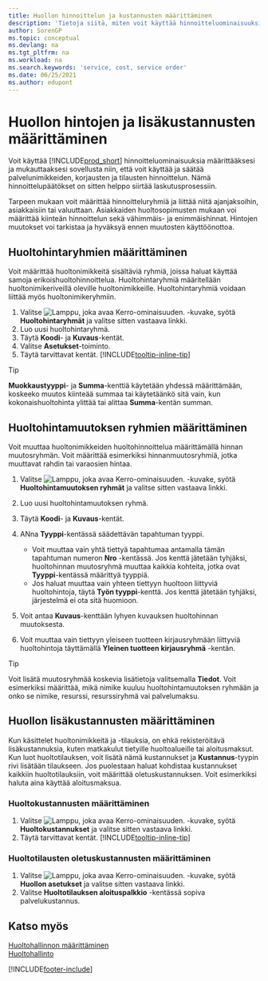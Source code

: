 ```yaml
---
title: Huollon hinnoittelun ja kustannusten määrittäminen
description: 'Tietoja siitä, miten voit käyttää hinnoitteluominaisuuksia määrittääksesi ja mukauttaaksesi sovellusta niin, että voit käyttää ja säätää huoltonimikkeiden, korjausten ja tilausten hinnoittelun.'
author: SorenGP
ms.topic: conceptual
ms.devlang: na
ms.tgt_pltfrm: na
ms.workload: na
ms.search.keywords: 'service, cost, service order'
ms.date: 06/25/2021
ms.author: edupont
---
```


# Huollon hintojen ja lisäkustannusten määrittäminen
Voit käyttää [!INCLUDE[prod_short](includes/prod_short.md)] hinnoitteluominaisuuksia määrittääksesi ja mukauttaaksesi sovellusta niin, että voit käyttää ja säätää palvelunimikkeiden, korjausten ja tilausten hinnoittelun. Nämä hinnoittelupäätökset on sitten helppo siirtää laskutusprosessiin.  
  
Tarpeen mukaan voit määrittää hinnoitteluryhmiä ja liittää niitä ajanjaksoihin, asiakkaisiin tai valuuttaan. Asiakkaiden huoltosopimusten mukaan voi määrittää kiinteän hinnoittelun sekä vähimmäis- ja enimmäishinnat. Hintojen muutokset voi tarkistaa ja hyväksyä ennen muutosten käyttöönottoa.  

## Huoltohintaryhmien määrittäminen
Voit määrittää huoltonimikkeitä sisältäviä ryhmiä, joissa haluat käyttää samoja erikoishuoltohinnoittelua. Huoltohintaryhmiä määritellään huoltonimikeriveillä oleville huoltonimikkeille. Huoltohintaryhmiä voidaan liittää myös huoltonimikeryhmiin.  

1. Valitse ![Lamppu, joka avaa Kerro-ominaisuuden.](media/ui-search/search_small.png "Kerro, mitä haluat tehdä") -kuvake, syötä **Huoltohintaryhmät** ja valitse sitten vastaava linkki.  
2. Luo uusi huoltohintaryhmä.  
3. Täytä **Koodi**- ja **Kuvaus**-kentät.  
4. Valitse **Asetukset**-toiminto.  
2. Täytä tarvittavat kentät. [!INCLUDE[tooltip-inline-tip](includes/tooltip-inline-tip_md.md)]  

 > [!Tip]
 > **Muokkaustyyppi**- ja **Summa**-kenttiä käytetään yhdessä määrittämään, koskeeko muutos kiinteää summaa tai käytetäänkö sitä vain, kun kokonaishuoltohinta ylittää tai alittaa **Summa**-kentän summan.  

## Huoltohintamuutoksen ryhmien määrittäminen  
Voit muuttaa huoltonimikkeiden huoltohinnoittelua määrittämällä hinnan muutosryhmän. Voit määrittää esimerkiksi hinnanmuutosryhmiä, jotka muuttavat rahdin tai varaosien hintaa.  
  
1. Valitse ![Lamppu, joka avaa Kerro-ominaisuuden.](media/ui-search/search_small.png "Kerro, mitä haluat tehdä") -kuvake, syötä **Huoltohintamuutoksen ryhmät** ja valitse sitten vastaava linkki.  
2. Luo uusi huoltohintamuutoksen ryhmä.  
3. Täytä **Koodi**- ja **Kuvaus**-kentät.  
4. ANna **Tyyppi**-kentässä säädettävän tapahtuman tyyppi.  
  
    * Voit muuttaa vain yhtä tiettyä tapahtumaa antamalla tämän tapahtuman numeron **Nro** -kentässä. Jos kenttä jätetään tyhjäksi, huoltohinnan muutosryhmä muuttaa kaikkia kohteita, jotka ovat **Tyyppi**-kentässä määrittyä tyyppiä.  
    * Jos haluat muuttaa vain yhteen tiettyyn huoltoon liittyviä huoltohintoja, täytä **Työn tyyppi**-kenttä. Jos kenttä jätetään tyhjäksi, järjestelmä ei ota sitä huomioon.  
  
5. Voit antaa **Kuvaus**-kenttään lyhyen kuvauksen huoltohinnan muutoksesta.  
6. Voit muuttaa vain tiettyyn yleiseen tuotteen kirjausryhmään liittyviä huoltohintoja täyttämällä **Yleinen tuotteen kirjausryhmä** -kentän.

> [!Tip]
> Voit lisätä muutosryhmää koskevia lisätietoja valitsemalla **Tiedot**. Voit esimerkiksi määrittää, mikä nimike kuuluu huoltohintamuutoksen ryhmään ja onko se nimike, resurssi, resurssiryhmä vai palvelumaksu.  

## Huollon lisäkustannusten määrittäminen
Kun käsittelet huoltonimikkeitä ja -tilauksia, on ehkä rekisteröitävä lisäkustannuksia, kuten matkakulut tietyille huoltoalueille tai aloitusmaksut. Kun luot huoltotilauksen, voit lisätä nämä kustannukset ja **Kustannus**-tyypin rivi lisätään tilaukseen. Jos puolestaan haluat kohdistaa kustannukset kaikkiin huoltotilauksiin, voit määrittää oletuskustannuksen. Voit esimerkiksi haluta aina käyttää aloitusmaksua.
  
### Huoltokustannusten määrittäminen
1. Valitse ![Lamppu, joka avaa Kerro-ominaisuuden.](media/ui-search/search_small.png "Kerro, mitä haluat tehdä") -kuvake, syötä **Huoltokustannukset** ja valitse sitten vastaava linkki. 
2. Täytä tarvittavat kentät. [!INCLUDE[tooltip-inline-tip](includes/tooltip-inline-tip_md.md)]  

### Huoltotilausten oletuskustannusten määrittäminen
1. Valitse ![Lamppu, joka avaa Kerro-ominaisuuden.](media/ui-search/search_small.png "Kerro, mitä haluat tehdä") -kuvake, syötä **Huollon asetukset** ja valitse sitten vastaava linkki. 
2. Valitse **Huoltotilauksen aloituspalkkio** -kentässä sopiva palvelukustannus.

## Katso myös
[Huoltohallinnon määrittäminen](service-setup-service.md)  
[Huoltohallinto](service-service.md)  


[!INCLUDE[footer-include](includes/footer-banner.md)]
